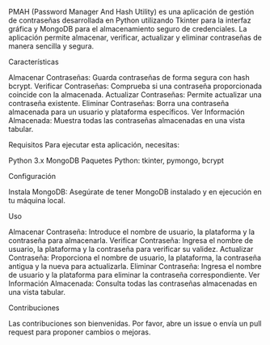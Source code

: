 PMAH (Password Manager And Hash Utility) es una aplicación de gestión de contraseñas desarrollada en Python utilizando Tkinter para la interfaz gráfica y 
MongoDB para el almacenamiento seguro de credenciales. La aplicación permite almacenar, verificar, actualizar y eliminar contraseñas de manera sencilla y segura.

Características

Almacenar Contraseñas: Guarda contraseñas de forma segura con hash bcrypt.
Verificar Contraseñas: Comprueba si una contraseña proporcionada coincide con la almacenada.
Actualizar Contraseñas: Permite actualizar una contraseña existente.
Eliminar Contraseñas: Borra una contraseña almacenada para un usuario y plataforma específicos.
Ver Información Almacenada: Muestra todas las contraseñas almacenadas en una vista tabular.

Requisitos
Para ejecutar esta aplicación, necesitas:

Python 3.x
MongoDB
Paquetes Python: tkinter, pymongo, bcrypt


Configuración

Instala MongoDB: Asegúrate de tener MongoDB instalado y en ejecución en tu máquina local.

Uso

Almacenar Contraseña: Introduce el nombre de usuario, la plataforma y la contraseña para almacenarla.
Verificar Contraseña: Ingresa el nombre de usuario, la plataforma y la contraseña para verificar su validez.
Actualizar Contraseña: Proporciona el nombre de usuario, la plataforma, la contraseña antigua y la nueva para actualizarla.
Eliminar Contraseña: Ingresa el nombre de usuario y la plataforma para eliminar la contraseña correspondiente.
Ver Información Almacenada: Consulta todas las contraseñas almacenadas en una vista tabular.

Contribuciones

Las contribuciones son bienvenidas. Por favor, abre un issue o envía un pull request para proponer cambios o mejoras.


